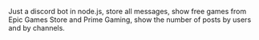 Just a discord bot in node.js, store all messages, show free games from Epic Games Store and Prime Gaming, show the number of posts by users and by channels.
